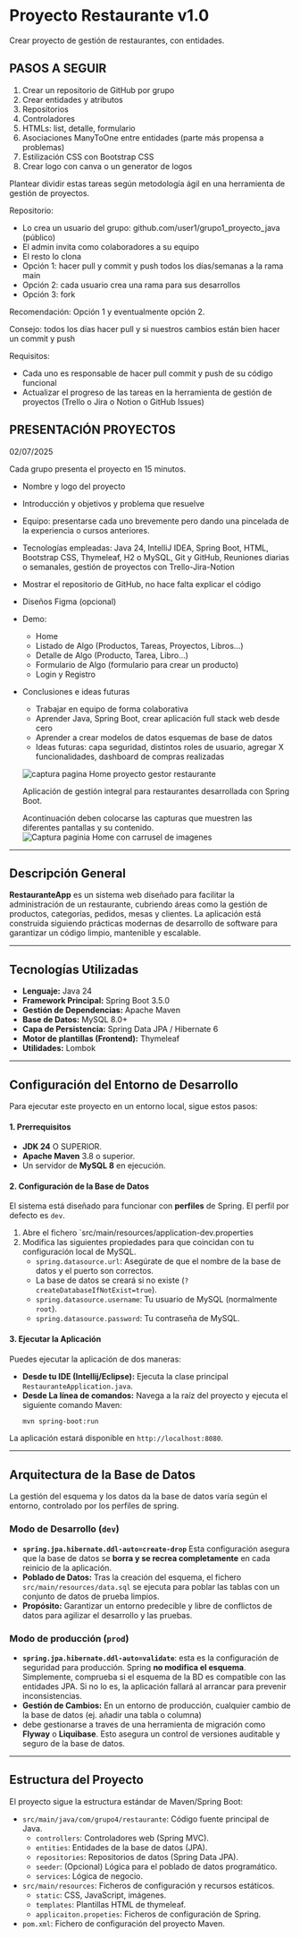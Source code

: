 # Proyecto Restaurante v1.0
Crear proyecto de gestión de restaurantes, con entidades.

## PASOS A SEGUIR

1. Crear un repositorio de GitHub por grupo
2. Crear entidades y atributos
3. Repositorios
4. Controladores
5. HTMLs: list, detalle, formulario
6. Asociaciones ManyToOne entre entidades (parte más propensa a problemas)
7. Estilización CSS con Bootstrap CSS
8. Crear logo con canva o un generator de logos

Plantear dividir estas tareas según metodología ágil en una herramienta de gestión de proyectos.

Repositorio:

* Lo crea un usuario del grupo: github.com/user1/grupo1_proyecto_java (público)
* El admin invita como colaboradores a su equipo
* El resto lo clona
* Opción 1: hacer pull y commit y push todos los días/semanas a la rama main
* Opción 2: cada usuario crea una rama para sus desarrollos
* Opción 3: fork

Recomendación: Opción 1 y eventualmente opción 2.

Consejo: todos los días hacer pull y si nuestros cambios están bien hacer un commit y push

Requisitos:

* Cada uno es responsable de hacer pull commit y push de su código funcional
* Actualizar el progreso de las tareas en la herramienta de gestión de proyectos (Trello o Jira o Notion o GitHub Issues)


## PRESENTACIÓN PROYECTOS

02/07/2025

Cada grupo presenta el proyecto en 15 minutos.

* Nombre y logo del proyecto
* Introducción y objetivos y problema que resuelve
* Equipo: presentarse cada uno brevemente pero dando una pincelada de la experiencia o cursos anteriores.
* Tecnologías empleadas: Java 24, IntelliJ IDEA, Spring Boot, HTML, Bootstrap CSS, Thymeleaf, H2 o MySQL, Git y GitHub, Reuniones diarias o semanales, gestión de proyectos con Trello-Jira-Notion
* Mostrar el repositorio de GitHub, no hace falta explicar el código
* Diseños Figma (opcional)
* Demo:
  * Home
  * Listado de Algo (Productos, Tareas, Proyectos, Libros...)
  * Detalle de Algo (Producto, Tarea, Libro...)
  * Formulario de Algo (formulario para crear un producto)
  * Login y Registro
* Conclusiones e ideas futuras
  * Trabajar en equipo de forma colaborativa
  * Aprender Java, Spring Boot, crear aplicación full stack web desde cero
  * Aprender a crear modelos de datos esquemas de base de datos
  * Ideas futuras: capa seguridad, distintos roles de usuario, agregar X funcionalidades, dashboard de compras realizadas
 
  ![captura pagina Home proyecto gestor restaurante](https://github.com/user-attachments/assets/e3af9dc9-aa34-4d6c-829e-be1e9e472edf)

  Aplicación de gestión integral para restaurantes desarrollada con Spring Boot.

  Acontinuación deben colocarse las capturas que muestren las diferentes pantallas y su contenido.
![Captura paginia Home con carrusel de imagenes](https://github.com/user-attachments/assets/d192af5d-5f1e-41e0-9064-c696e2293543)



---
## Descripción General

**RestauranteApp** 
  es un sistema web diseñado para facilitar la administración de un restaurante, 
  cubriendo áreas como la gestión de productos, categorías, pedidos, mesas y clientes. 
  La aplicación está construida siguiendo prácticas modernas de desarrollo de software 
  para garantizar un código limpio, mantenible y escalable.

---
## Tecnologías Utilizadas

* **Lenguaje:** Java 24
* **Framework Principal:** Spring Boot 3.5.0
* **Gestión de Dependencias:** Apache Maven
* **Base de Datos:** MySQL 8.0+
* **Capa de Persistencia:** Spring Data JPA / Hibernate 6
* **Motor de plantillas (Frontend):** Thymeleaf
* **Utilidades:** Lombok

---
## Configuración del Entorno de Desarrollo
Para ejecutar este proyecto en un entorno local, sigue estos pasos:

#### 1. Prerrequisitos
* **JDK 24** O SUPERIOR.
* **Apache Maven** 3.8 o superior.
* Un servidor de **MySQL 8** en ejecución.

#### 2. Configuración de la Base de Datos
El sistema está diseñado para funcionar con **perfiles** de Spring. El perfil por defecto es `dev`.

1. Abre el fichero `src/main/resources/application-dev.properties
2. Modifica las siguientes propiedades para que coincidan con tu configuración local de MySQL.
   * `spring.datasource.url`: Asegúrate de que el nombre de la base de datos y el puerto son correctos. 
   * La base de datos se creará si no existe (`?createDatabaseIfNotExist=true`).
   * `spring.datasource.username`: Tu usuario de MySQL (normalmente `root`).
   * `spring.datasource.password`: Tu contraseña de MySQL.

#### 3. Ejecutar la Aplicación
Puedes ejecutar la aplicación de dos maneras:
* **Desde tu IDE (Intellij/Eclipse):** Ejecuta la clase principal `RestauranteApplication.java`.
* **Desde La línea de comandos:** Navega a la raíz del proyecto y ejecuta el siguiente comando Maven: 
    ```bash
    mvn spring-boot:run
    ```
La aplicación estará disponible en `http://localhost:8080`.

---
## Arquitectura de la Base de Datos

La gestión del esquema y los datos da la base de datos varía según el entorno, controlado por los perfiles de spring.

### Modo de Desarrollo (`dev`)
* **`spring.jpa.hibernate.ddl-auto=create-drop`** Esta configuración asegura que la base de datos se **borra y se recrea completamente** en cada reinicio de la aplicación.
* **Poblado de Datos:** Tras la creación del esquema, el fichero `src/main/resources/data.sql` se ejecuta para poblar las tablas con un conjunto de datos de prueba limpios.
* **Propósito:** Garantizar un entorno predecible y libre de conflictos de datos para agilizar el desarrollo y las pruebas.

### Modo de producción (`prod`)
* **`spring.jpa.hibernate.ddl-auto=validate`**: esta es la configuración de seguridad para producción. 
  Spring **no modifica el esquema**. Simplemente, comprueba si el esquema de la BD es compatible con las entidades JPA. 
  Si no lo es, la aplicación fallará al arrancar para prevenir inconsistencias.
* **Gestión de Cambios:** En un entorno de producción, cualquier cambio de la base de datos (ej. añadir una tabla o columna) 
* debe gestionarse a traves de una herramienta de migración como **Flyway** o **Liquibase**. Esto asegura un control de versiones auditable y seguro de la base de datos.

---
## Estructura del Proyecto
El proyecto sigue la estructura estándar de Maven/Spring Boot:

* `src/main/java/com/grupo4/restaurante`: Código fuente principal de Java.
  * `controllers`: Controladores web (Spring MVC).
  * `entities`: Entidades de la base de datos (JPA).
  * `repositories`: Repositorios de datos (Spring Data JPA).
  * `seeder`: (Opcional) Lógica para el poblado de datos programático.
  * `services`: Lógica de negocio.
* `src/main/resources`: Ficheros de configuración y recursos estáticos.
  * `static`: CSS, JavaScript, imágenes.
  * `templates`: Plantillas HTML de thymeleaf.
  * `applicaiton.propeties`: Ficheros de configuración de Spring.
* `pom.xml`: Fichero de configuración del proyecto Maven. 

